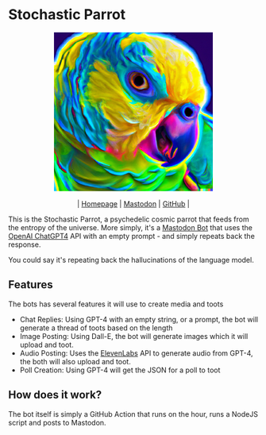 # Stochastic Parrot

<div style="margin: 0 auto; text-align: center;">
<img src="./packages/stochastic-parrot/assets/avatar.png" width="320px" height="320px" alt="The avatar of the Stochastic Parrot, a psychedelic cosmic parrot that feeds from the entropy of the universe" />

| [Homepage](https://stochasticparrot.lol/) | [Mastodon](https://botsin.space/@StochasticEntropy) | [GitHub](https://github.com/tanepiper/Stochastic-Parrot) |
</div>

This is the Stochastic Parrot, a psychedelic cosmic parrot that feeds from the entropy of the universe. More simply, it's a [Mastodon Bot](https://botsin.space/@StochasticEntropy) that uses the [OpenAI ChatGPT4](https://openai.com/product/gpt-4) API with an empty prompt - and simply repeats back the response.

You could say it's repeating back the hallucinations of the language model.

## Features

The bots has several features it will use to create media and toots

- Chat Replies: Using GPT-4 with an empty string, or a prompt, the bot will generate a thread of toots based on the length
- Image Posting: Using Dall-E, the bot will generate images which it will upload and toot.
- Audio Posting: Uses the [ElevenLabs](httos://elevenlabs.io) API to generate audio from GPT-4, the both will also upload and toot.
- Poll Creation: Using GPT-4 will get the JSON for a poll to toot

## How does it work?

The bot itself is simply a GitHub Action that runs on the hour, runs a NodeJS script and posts to Mastodon.
